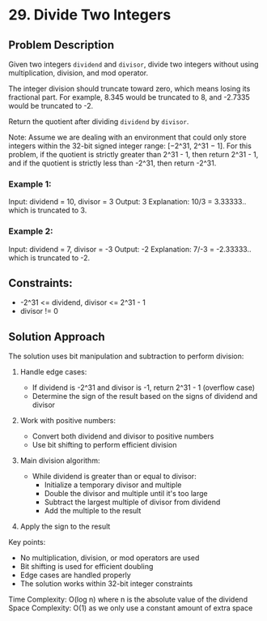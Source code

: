 # 29. Divide Two Integers

## Problem Description

Given two integers `dividend` and `divisor`, divide two integers without using multiplication, division, and mod operator.

The integer division should truncate toward zero, which means losing its fractional part. For example, 8.345 would be truncated to 8, and -2.7335 would be truncated to -2.

Return the quotient after dividing `dividend` by `divisor`.

Note: Assume we are dealing with an environment that could only store integers within the 32-bit signed integer range: [−2^31, 2^31 − 1]. For this problem, if the quotient is strictly greater than 2^31 - 1, then return 2^31 - 1, and if the quotient is strictly less than -2^31, then return -2^31.

### Example 1:
Input: dividend = 10, divisor = 3
Output: 3
Explanation: 10/3 = 3.33333.. which is truncated to 3.

### Example 2:
Input: dividend = 7, divisor = -3
Output: -2
Explanation: 7/-3 = -2.33333.. which is truncated to -2.

## Constraints:
- -2^31 <= dividend, divisor <= 2^31 - 1
- divisor != 0

## Solution Approach

The solution uses bit manipulation and subtraction to perform division:

1. Handle edge cases:
   - If dividend is -2^31 and divisor is -1, return 2^31 - 1 (overflow case)
   - Determine the sign of the result based on the signs of dividend and divisor

2. Work with positive numbers:
   - Convert both dividend and divisor to positive numbers
   - Use bit shifting to perform efficient division

3. Main division algorithm:
   - While dividend is greater than or equal to divisor:
     - Initialize a temporary divisor and multiple
     - Double the divisor and multiple until it's too large
     - Subtract the largest multiple of divisor from dividend
     - Add the multiple to the result

4. Apply the sign to the result

Key points:
- No multiplication, division, or mod operators are used
- Bit shifting is used for efficient doubling
- Edge cases are handled properly
- The solution works within 32-bit integer constraints

Time Complexity: O(log n) where n is the absolute value of the dividend
Space Complexity: O(1) as we only use a constant amount of extra space 